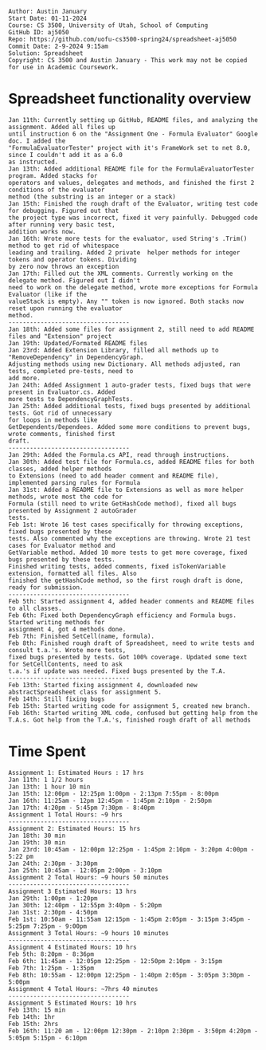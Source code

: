 ```
Author: Austin January
Start Date: 01-11-2024
Course: CS 3500, University of Utah, School of Computing
GitHub ID: aj5050
Repo: https://github.com/uofu-cs3500-spring24/spreadsheet-aj5050
Commit Date: 2-9-2024 9:15am
Solution: Spreadsheet
Copyright: CS 3500 and Austin January - This work may not be copied for use in Academic Coursework.
```
# Spreadsheet functionality overview
	Jan 11th: Currently setting up GitHub, README files, and analyzing the assignment. Added all files up
	until instruction 6 on the "Assignment One - Formula Evaluator" Google doc. I added the
	"FormulaEvaluatorTester" project with it's FrameWork set to net 8.0, since I couldn't add it as a 6.0
	as instructed. 
	Jan 13th: Added additional README file for the FormulaEvaluatorTester program. Added stacks for
	operators and values, delegates and methods, and finished the first 2 conditions of the evaluator
	method (the substring is an integer or a stack)
	Jan 15th: Finished the rough draft of the Evaluator, writing test code for debugging. Figured out that
	the project type was incorrect, fixed it very painfully. Debugged code after running very basic test,
	addition works now.
	Jan 16th: Wrote more tests for the evaluator, used String's .Trim() method to get rid of whitespace
	leading and trailing. Added 2 private  helper methods for integer tokens and operator tokens. Dividing
	by zero now throws an exception
	Jan 17th: Filled out the XML comments. Currently working on the delegate method. Figured out I didn't
	need to work on the delegate method, wrote more exceptions for Formula Evaluator (like if the
	valueStack is empty). Any "" token is now ignored. Both stacks now reset upon running the evaluator
	method.
	----------------------------------
	Jan 18th: Added some files for assignment 2, still need to add README files and "Extension" project
	Jan 19th: Updated/Formated README files
	Jan 23rd: Added Extension Library, filled all methods up to "RemoveDependency" in DependencyGraph.
	Adjusting methods using new Dictionary. All methods adjusted, ran tests, completed pre-tests, need to
	add more.
	Jan 24th: Added Assignment 1 auto-grader tests, fixed bugs that were present in Evaluator.cs. Added
	more tests to DependencyGraphTests.
	Jan 25th: Added additional tests, fixed bugs presented by additional tests. Got rid of unnecessary
	for loops in methods like
	GetDependents/Dependees. Added some more conditions to prevent bugs, wrote comments, finished first
	draft.
	----------------------------------
	Jan 29th: Added the Formula.cs API, read through instructions.
	Jan 30th: Added test file for Formula.cs, added README files for both classes, added helper methods
	to Extensions (need to add header comment and README file), implemented parsing rules for Formula
	Jan 31st: Added a README file to Extensions as well as more helper methods, wrote most the code for 
	Formula (still need to write GetHashCode method), fixed all bugs presented by Assignment 2 autoGrader
	tests. 
	Feb 1st: Wrote 16 test cases specifically for throwing exceptions, fixed bugs presented by these 
	tests. Also commented why the exceptions are throwing. Wrote 21 test cases for Evaluator method and 
	GetVariable method. Added 10 more tests to get more coverage, fixed bugs presented by these tests.
	Finished writing tests, added comments, fixed isTokenVariable extension, formatted all files. Also
	finished the getHashCode method, so the first rough draft is done, ready for submission. 
	----------------------------------
	Feb 5th: Started assignment 4, added header comments and README files to all classes. 
	Feb 6th: Fixed both DependencyGraph efficiency and Formula bugs. Started writing methods for 
	assignment 4, got 4 methods done. 
	Feb 7th: Finished SetCell(name, formula).
	Feb 8th: Finished rough draft of Spreadsheet, need to write tests and consult t.a.'s. Wrote more tests,
	fixed bugs presented by tests. Got 100% coverage. Updated some text for SetCellContents, need to ask
	t.a.'s if update was needed. Fixed bugs presented by the T.A.
	----------------------------------
	Feb 13th: Started fixing assignment 4, downloaded new abstractSpreadsheet class for assignment 5.
	Feb 14th: Still fixing bugs
	Feb 15th: Started writing code for assignment 5, created new branch.
	Feb 16th: Started writing XML code, confused but getting help from the T.A.s. Got help from the T.A.'s, finished rough draft of all methods
# Time Spent
	Assignment 1: Estimated Hours : 17 hrs
	Jan 11th: 1 1/2 hours
	Jan 13th: 1 hour 10 min
	Jan 15th: 12:00pm - 12:25pm 1:00pm - 2:13pm 7:55pm - 8:00pm 
	Jan 16th: 11:25am - 12pm 12:45pm - 1:45pm 2:10pm - 2:50pm 
	Jan 17th: 4:20pm - 5:45pm 7:30pm - 8:40pm 
	Assignment 1 Total Hours: ~9 hrs
	----------------------------------
	Assignment 2: Estimated Hours: 15 hrs
	Jan 18th: 30 min
	Jan 19th: 30 min 
	Jan 23rd: 10:45am - 12:00pm 12:25pm - 1:45pm 2:10pm - 3:20pm 4:00pm - 5:22 pm 
	Jan 24th: 2:30pm - 3:30pm 
	Jan 25th: 10:45am - 12:05pm 2:00pm - 3:10pm 
	Assignment 2 Total Hours: ~9 hours 50 minutes
	----------------------------------
	Assignment 3 Estimated Hours: 13 hrs
	Jan 29th: 1:00pm - 1:20pm
	Jan 30th: 12:40pm - 12:55pm 3:40pm - 5:20pm
	Jan 31st: 2:30pm - 4:50pm
	Feb 1st: 10:50am - 11:55am 12:15pm - 1:45pm 2:05pm - 3:15pm 3:45pm - 5:25pm 7:25pm - 9:00pm
	Assignment 3 Total Hours: ~9 hours 10 minutes
	----------------------------------
	Assignment 4 Estimated Hours: 10 hrs
	Feb 5th: 8:20pm - 8:36pm
	Feb 6th: 11:45am - 12:05pm 12:25pm - 12:50pm 2:10pm - 3:15pm 
	Feb 7th: 1:25pm - 1:35pm
	Feb 8th: 10:55am - 12:00pm 12:25pm - 1:40pm 2:05pm - 3:05pm 3:30pm - 5:00pm
	Assignment 4 Total Hours: ~7hrs 40 minutes
	----------------------------------
	Assignment 5 Estimated Hours: 10 hrs
	Feb 13th: 15 min
	Feb 14th: 1hr
	Feb 15th: 2hrs
	Feb 16th: 11:20 am - 12:00pm 12:30pm - 2:10pm 2:30pm - 3:50pm 4:20pm - 5:05pm 5:15pm - 6:10pm